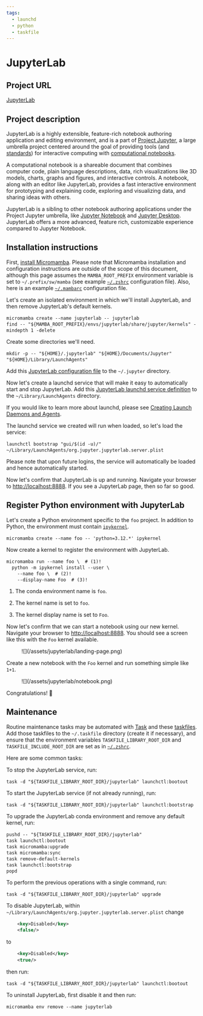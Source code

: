 ```yaml
---
tags:
  - launchd
  - python
  - taskfile
---
```


# JupyterLab

## Project URL

[JupyterLab](https://jupyterlab.readthedocs.io/en/latest/index.html)

## Project description

JupyterLab is a highly extensible, feature-rich notebook authoring application and editing
environment, and is a part of [Project Jupyter](https://docs.jupyter.org/en/latest/),
a large umbrella project centered around the goal of providing tools (and
[standards](https://docs.jupyter.org/en/latest/#sub-project-documentation)) for interactive
computing with [computational notebooks](https://docs.jupyter.org/en/latest/#what-is-a-notebook).

A computational notebook is a shareable document that combines computer code, plain language
descriptions, data, rich visualizations like 3D models, charts, graphs and figures, and interactive
controls. A notebook, along with an editor like JupyterLab, provides a fast interactive environment
for prototyping and explaining code, exploring and visualizing data, and sharing ideas with others.

JupyterLab is a sibling to other notebook authoring applications under the Project Jupyter
umbrella, like [Jupyter Notebook](https://jupyter-notebook.readthedocs.io/en/latest/) and [Jupyter
Desktop](https://github.com/jupyterlab/jupyterlab-desktop). JupyterLab offers a more advanced,
feature rich, customizable experience compared to Jupyter Notebook.

## Installation instructions

First, [install
Micromamba](https://mamba.readthedocs.io/en/latest/installation/micromamba-installation.html).
Please note that Micromamba installation and configuration instructions
are outside of the scope of this document, although this page assumes the
`MAMBA_ROOT_PREFIX` environment variable is set to `~/.prefix/sw/mamba` (see example
[`~/.zshrc`](https://github.com/manselmi/notes/blob/main/assets/.zshrc) configuration file). Also,
here is an example [`~/.mambarc`](https://github.com/manselmi/notes/blob/main/assets/.mambarc)
configuration file.

Let's create an isolated environment in which we'll install JupyterLab, and then remove JupyterLab's
default kernels.

``` shell
micromamba create --name jupyterlab -- jupyterlab
find -- "${MAMBA_ROOT_PREFIX}/envs/jupyterlab/share/jupyter/kernels" -mindepth 1 -delete
```

Create some directories we'll need.

``` shell
mkdir -p -- "${HOME}/.jupyterlab" "${HOME}/Documents/Jupyter" "${HOME}/Library/LaunchAgents"
```

Add this [JupyterLab configuration
file](https://github.com/manselmi/notes/blob/main/assets/jupyterlab/jupyter_lab_config.py) to the
`~/.jupyter` directory.

Now let's create a launchd service that will make it easy to automatically start and stop
JupyterLab. Add this [JupyterLab launchd service
definition](https://github.com/manselmi/notes/blob/main/assets/jupyterlab/org.jupyter.jupyterlab.server.plist)
to the `~/Library/LaunchAgents` directory.

If you would like to learn more about launchd, please see [Creating Launch Daemons and
Agents](https://developer.apple.com/library/archive/documentation/MacOSX/Conceptual/BPSystemStartup/Chapters/CreatingLaunchdJobs.html).

The launchd service we created will run when loaded, so let's load the service:

``` shell
launchctl bootstrap "gui/$(id -u)/" ~/Library/LaunchAgents/org.jupyter.jupyterlab.server.plist
```

Please note that upon future logins, the service will automatically be loaded and hence
automatically started.

Now let's confirm that JupyterLab is up and running. Navigate your browser to
[http://localhost:8888](http://localhost:8888). If you see a JupyterLab page, then so far so good.

## Register Python environment with JupyterLab

Let's create a Python environment specific to the `foo` project. In addition to Python, the
environment must contain [`ipykernel`](https://ipykernel.readthedocs.io).

``` shell
micromamba create --name foo -- 'python=3.12.*' ipykernel
```

Now create a kernel to register the environment with JupyterLab.

``` { .shell .annotate }
micromamba run --name foo \  # (1)!
  python -m ipykernel install --user \
    --name foo \  # (2)!
    --display-name Foo  # (3)!
```

1. The conda environment name is `foo`.

2. The kernel name is set to `foo`.

3. The kernel display name is set to `Foo`.

Now let's confirm that we can start a notebook using our new kernel. Navigate your browser to
[http://localhost:8888](http://localhost:8888). You should see a screen like this with the `Foo`
kernel available.

<figure markdown>
  ![](/assets/jupyterlab/landing-page.png)
</figure>

Create a new notebook with the `Foo` kernel and run something simple like `1+1`.

<figure markdown>
  ![](/assets/jupyterlab/notebook.png)
</figure>

Congratulations! 🥳

## Maintenance

Routine maintenance tasks may be automated with [Task](https://taskfile.dev) and these
[taskfiles](https://github.com/manselmi/notes/tree/main/assets/taskfile). Add those taskfiles
to the `~/.taskfile` directory (create it if necessary), and ensure that the environment
variables `TASKFILE_LIBRARY_ROOT_DIR` and `TASKFILE_INCLUDE_ROOT_DIR` are set as in
[`~/.zshrc`](https://github.com/manselmi/notes/blob/main/assets/.zshrc).

Here are some common tasks:

To stop the JupyterLab service, run:

``` shell
task -d "${TASKFILE_LIBRARY_ROOT_DIR}/jupyterlab" launchctl:bootout
```

To start the JupyterLab service (if not already running), run:

``` shell
task -d "${TASKFILE_LIBRARY_ROOT_DIR}/jupyterlab" launchctl:bootstrap
```

To upgrade the JupyterLab conda environment and remove any default kernel, run:

``` shell
pushd -- "${TASKFILE_LIBRARY_ROOT_DIR}/jupyterlab"
task launchctl:bootout
task micromamba:upgrade
task micromamba:sync
task remove-default-kernels
task launchctl:bootstrap
popd
```

To perform the previous operations with a single command, run:

``` shell
task -d "${TASKFILE_LIBRARY_ROOT_DIR}/jupyterlab" upgrade
```

To disable JupyterLab, within `~/Library/LaunchAgents/org.jupyter.jupyterlab.server.plist` change

``` xml
	<key>Disabled</key>
	<false/>
```

to

``` xml
	<key>Disabled</key>
	<true/>
```

then run:

``` shell
task -d "${TASKFILE_LIBRARY_ROOT_DIR}/jupyterlab" launchctl:bootout
```

To uninstall JupyterLab, first disable it and then run:

``` shell
micromamba env remove --name jupyterlab
```


<!-- vim: set ft=markdown : -->
